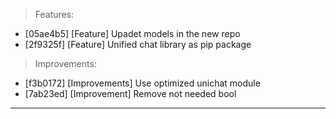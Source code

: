 > Features:
- [05ae4b5] [Feature] Upadet models in the new repo
- [2f9325f] [Feature] Unified chat library as pip package

> Improvements:
- [f3b0172] [Improvements] Use optimized unichat module
- [7ab23ed] [Improvement] Remove not needed bool


---
